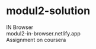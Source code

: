 # modul2-solution</br>
IN Browser </br>
modul2-in-browser.netlify.app 
</br>
Assignment on coursera

